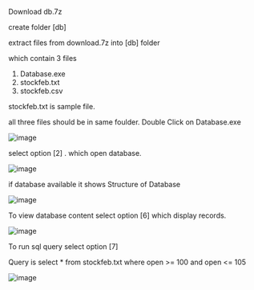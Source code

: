 Download db.7z

create folder [db]

extract files from download.7z into [db] folder

which contain 3 files
1. Database.exe
2. stockfeb.txt
3. stockfeb.csv

stockfeb.txt is sample file.

   all three files should be in same foulder. Double Click on Database.exe
   

   ![image](https://github.com/MaheshYTech/db/assets/53365208/089ae1dc-99b0-4a76-af57-5e8562c513f4)

select option [2] . which open database.

![image](https://github.com/MaheshYTech/db/assets/53365208/feebbc7c-e893-48ed-b2b7-18589b496e6c)

if database available it shows Structure of Database

![image](https://github.com/MaheshYTech/db/assets/53365208/7c1de96d-ed5c-4bc3-91c1-1b192ee08d3f)

To view database content select option [6] which display records.

![image](https://github.com/MaheshYTech/db/assets/53365208/f8604e45-d9ec-424f-b650-8fe6aebfa685)

To run sql query select option [7]

Query is 
select * from stockfeb.txt where open >= 100 and open <= 105
 
![image](https://github.com/MaheshYTech/db/assets/53365208/781c87ca-1ab1-45a4-a419-f017eb6b24a5)



